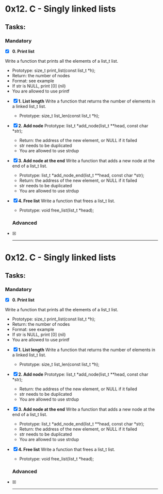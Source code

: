 # 0x12. C - Singly linked lists
## Tasks:
### Mandatory
- [x] **0. Print list**

Write a function that prints all the elements of a list_t list.
  - Prototype: size_t print_list(const list_t *h);
  - Return: the number of nodes
  - Format: see example
  - If str is NULL, print [0] (nil)
  - You are allowed to use printf
 
- [x] **1. List length**
  Write a function that returns the number of elements in a linked list_t list.
  - Prototype: size_t list_len(const list_t *h);
 
- [x] **2. Add node**
    Prototype: list_t *add_node(list_t **head, const char *str);
    - Return: the address of the new element, or NULL if it failed
    - str needs to be duplicated
    - You are allowed to use strdup
- [X] **3. Add node at the end**
    Write a function that adds a new node at the end of a list_t list.
    - Prototype: list_t *add_node_end(list_t **head, const char *str);
    - Return: the address of the new element, or NULL if it failed
    - str needs to be duplicated
    - You are allowed to use strdup
- [X] **4. Free list**
    Write a function that frees a list_t list.
    - Prototype: void free_list(list_t *head);
    
    ### Advanced
- [X] ****



# 0x12. C - Singly linked lists
## Tasks:
### Mandatory
- [x] **0. Print list**

Write a function that prints all the elements of a list_t list.
  - Prototype: size_t print_list(const list_t *h);
  - Return: the number of nodes
  - Format: see example
  - If str is NULL, print [0] (nil)
  - You are allowed to use printf
 
- [x] **1. List length**
  Write a function that returns the number of elements in a linked list_t list.
  - Prototype: size_t list_len(const list_t *h);
 
- [x] **2. Add node**
    Prototype: list_t *add_node(list_t **head, const char *str);
    - Return: the address of the new element, or NULL if it failed
    - str needs to be duplicated
    - You are allowed to use strdup
- [X] **3. Add node at the end**
    Write a function that adds a new node at the end of a list_t list.
    - Prototype: list_t *add_node_end(list_t **head, const char *str);
    - Return: the address of the new element, or NULL if it failed
    - str needs to be duplicated
    - You are allowed to use strdup
- [X] **4. Free list**
    Write a function that frees a list_t list.
    - Prototype: void free_list(list_t *head);
    
    ### Advanced
- [X] ****




